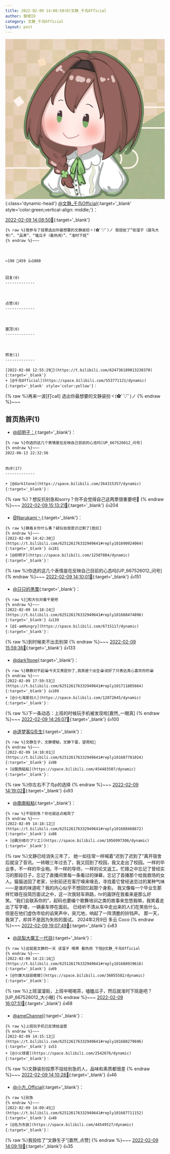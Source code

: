```yaml
---
title: 2022-02-09 14:08:50(0)文静_千鸟Official
author: 御坂IO
category: 文静_千鸟Official
layout: post
---
```


![img](/images/ac7482ed1b9a7f203dc68c0c4a77c488a27b108a.jpg){:class='dynamic-head'}
[@文静_千鸟Official](https://space.bilibili.com/667526012/dynamic){:target='_blank' style='color:green;vertical-align: middle;'}：

[2022-02-09 14:08:50🔗](https://t.bilibili.com/625126176332949641){:target='_blank'}

~~~
{% raw %}我参与了投票​选出你最想要的文静装扮ヾ(✿ﾟ▽ﾟ)ノ 我投给了“街溜子（遛鸟大爷）”、“品茶”、“嗑瓜子（看热闹）”、“准时下班”
{% endraw %}~~~



↪️198 💬459 👍1080


回复(0)
-------------



点赞(0)
-------------



置顶(0)
-------------



转发(1)
-------------

[2022-02-08 12:55:29🔗](https://t.bilibili.com/624736189013230370){:target='_blank'}
+ [@千鸟Official](https://space.bilibili.com/553771121/dynamic){:target='_blank' style='color:yellow'}：
~~~
{% raw %}再来一波[打call] ​选出你最想要的文静装扮ヾ(✿ﾟ▽ﾟ)ノ 
{% endraw %}~~~






首页热评(1)
-------------

+ [@祁明子：](https://space.bilibili.com/12507884/dynamic){:target='_blank'}：
~~~
{% raw %}你选的这几个表情是在反映自己目前的心态吗[UP_667526012_问号]
{% endraw %}~~~
2022-06-13 22:32:56


热评(17)
-------------

+ [@dark1tone](https://space.bilibili.com/264315357/dynamic){:target='_blank'}：
~~~
{% raw %}？想反抗别急和sorry？你不会觉得自己这两票很重要吧🥰
{% endraw %}~~~
[2022-02-09 15:13:21🔗](https://t.bilibili.com/625126176332949641#reply101693822144){:target='_blank'} 👍204
+ [@Narukami丶](https://space.bilibili.com/11762702/dynamic){:target='_blank'}：
~~~
{% raw %}静盾关你什么事？疑似自我意识过剩了[脸红]
{% endraw %}~~~
[2022-02-09 14:42:30🔗](https://t.bilibili.com/625126176332949641#reply101690924064){:target='_blank'} 👍181
+ [@祁明子](https://space.bilibili.com/12507884/dynamic){:target='_blank'}：
~~~
{% raw %}你选的这几个表情是在反映自己目前的心态吗[UP_667526012_问号]
{% endraw %}~~~
[2022-02-09 14:10:01🔗](https://t.bilibili.com/625126176332949641#reply101687780880){:target='_blank'} 👍151
+ [@只只的黑栗](https://space.bilibili.com/7720483/dynamic){:target='_blank'}：
~~~
{% raw %}👊和大伙对着干是吧
{% endraw %}~~~
[2022-02-09 14:18:24🔗](https://t.bilibili.com/625126176332949641#reply101688474896){:target='_blank'} 👍139
+ [@I-amHungry](https://space.bilibili.com/6715117/dynamic){:target='_blank'}：
~~~
{% raw %}到时候卖不出去别哭
{% endraw %}~~~
[2022-02-09 15:59:36🔗](https://t.bilibili.com/625126176332949641#reply101698319744){:target='_blank'} 👍133
+ [@dark1tone](https://space.bilibili.com/264315357/dynamic){:target='_blank'}：
~~~
{% raw %}静静对不起😭今天又黑屁你了,我真是个出生😭说好了只表达真心喜欢你的😭
{% endraw %}~~~
[2022-02-09 17:59:53🔗](https://t.bilibili.com/625126176332949641#reply101711805664){:target='_blank'} 👍109
+ [@小七海爱创人](https://space.bilibili.com/12072645/dynamic){:target='_blank'}：
~~~
{% raw %}下一条动态：上班的时候玩手机被发现啦[嘉然_一眼真]
{% endraw %}~~~
[2022-02-09 14:26:07🔗](https://t.bilibili.com/625126176332949641#reply101689368016){:target='_blank'} 👍100
+ [@逐梦客Q先生](https://space.bilibili.com/49129212/dynamic){:target='_blank'}：
~~~
{% raw %}文静生子，文静便秘，文静下蛋，望周知🤗
{% endraw %}~~~
[2022-02-09 14:10:01🔗](https://t.bilibili.com/625126176332949641#reply101687781024){:target='_blank'} 👍98
+ [@莫西粘粘](https://space.bilibili.com/454483507/dynamic){:target='_blank'}：
~~~
{% raw %}你左右不了鸟p的选择
{% endraw %}~~~
[2022-02-09 14:19:02🔗](https://t.bilibili.com/625126176332949641#reply101688655184){:target='_blank'} 👍93
+ [@南南粘粘](https://space.bilibili.com/13373786/dynamic){:target='_blank'}：
~~~
{% raw %}不投别急？你也就这点格局了
{% endraw %}~~~
[2022-02-09 14:18:12🔗](https://t.bilibili.com/625126176332949641#reply101688468672){:target='_blank'} 👍88
+ [@異分岐のプリエ](https://space.bilibili.com/1056997306/dynamic){:target='_blank'}：
~~~
{% raw %}文静已经消失三年了，
她一如往常一样喊着“迟到了迟到了”离开宿舍后就没了音讯。一转眼三年过去了，我又回到了校园，我又走出了校园。一样的毕业季，不一样的毕业袍。不一样的导师，一样的论文返工。忙碌之中忘记了曾经实习的那段日子，忘记了直播间里每一条看过的弹幕，忘记了首播那个给我救场的女人。猫猫送回了老家，分别前还在客厅嗅来嗅去，寻找着它曾经迷恋过的某种气味——是谁的味道呢？我的内心似乎不想回忆起那个身影。
我又像每一个毕业生那样忙碌在投简历面试之中，这一次我轻车熟路，hr的画饼在我看来是那么好笑。“我们会联系你的”，起码也要编个歌舞培训之类的故事来忽悠我嘛，我笑着走出了写字楼，一辆豪车停在面前。
已经听不清从车中走出来的人们在笑些什么，但是在他们虚伪市侩的谄笑声中，突兀地，响起了一阵清脆的铃铛声。
那一天，我哭了，却并不是因为失败的面试。
2024年2月9日  多云  Coco
{% endraw %}~~~
[2022-02-09 19:07:49🔗](https://t.bilibili.com/625126176332949641#reply101720747056){:target='_blank'} 👍83
+ [@凤梨大魔王一代目](https://space.bilibili.com/3096566/dynamic){:target='_blank'}：
~~~
{% raw %}这就是文静的一天 该溜子 喝茶 看热闹 下班@文静_千鸟Official
{% endraw %}~~~
[2022-02-09 14:22:16🔗](https://t.bilibili.com/625126176332949641#reply101688919616){:target='_blank'} 👍69
+ [@尔康大战容嬷嬷](https://space.bilibili.com/36055582/dynamic){:target='_blank'}：
~~~
{% raw %}上班溜溜街，上班中喝喝茶，嗑瞌瓜子，然后就准时下班是吧？[UP_667526012_大小眼]
{% endraw %}~~~
[2022-02-09 16:07:51🔗](https://t.bilibili.com/625126176332949641#reply101699235152){:target='_blank'} 👍68
+ [@ameChannel](https://space.bilibili.com/227184235/dynamic){:target='_blank'}：
~~~
{% raw %}上班玩手机已反馈给运营
{% endraw %}~~~
[2022-02-09 14:15:12🔗](https://t.bilibili.com/625126176332949641#reply101688279696){:target='_blank'} 👍53
+ [@小火球君](https://space.bilibili.com/2542676/dynamic){:target='_blank'}：
~~~
{% raw %}文静装扮投票不投给别急的人，品味和素质都很差
{% endraw %}~~~
[2022-02-09 14:10:28🔗](https://t.bilibili.com/625126176332949641#reply101687734880){:target='_blank'} 👍46
+ [@小方_Official](https://space.bilibili.com/1783249252/dynamic){:target='_blank'}：
~~~
{% raw %}别急
{% endraw %}~~~
[2022-02-09 14:09:45🔗](https://t.bilibili.com/625126176332949641#reply101687711152){:target='_blank'} 👍40
+ [@名为东辰](https://space.bilibili.com/44549527/dynamic){:target='_blank'}：
~~~
{% raw %}我投给了“文静生子”[嘉然_点赞]
{% endraw %}~~~
[2022-02-09 14:09:19🔗](https://t.bilibili.com/625126176332949641#reply101687697072){:target='_blank'} 👍35


